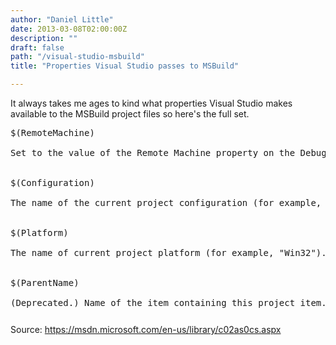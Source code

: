```yaml
---
author: "Daniel Little"
date: 2013-03-08T02:00:00Z
description: ""
draft: false
path: "/visual-studio-msbuild"
title: "Properties Visual Studio passes to MSBuild"

---
```


It always takes me ages to kind what properties Visual Studio makes available to the MSBuild project files so here's the full set.

<pre style="max-height: 300px">
$(RemoteMachine)

Set to the value of the Remote Machine property on the Debug property page. See Changing Project Settings for a C/C++ Debug Configuration for more information.


$(Configuration)

The name of the current project configuration (for example, "Debug").


$(Platform)

The name of current project platform (for example, "Win32").


$(ParentName)

(Deprecated.) Name of the item containing this project item. This will be the parent folder name, or project name.


$(RootNameSpace)

The namespace, if any, containing the application.


$(IntDir)

Path to the directory specified for intermediate files relative to the project directory. This path should have a trailing slash. This resolves to the value for the Intermediate Directory property.


$(OutDir)

Path to the output file directory, relative to the project directory. This path should have a trailing slash. This resolves to the value for the Output Directory property.


$(DevEnvDir)

The installation directory of Visual Studio 2010 (defined as drive + path); includes the trailing backslash '\'.


$(InputDir)

(Deprecated; migrated.) The directory of the input file (defined as drive + path); includes the trailing backslash '\'. If the project is the input, then this macro is equivalent to $(ProjectDir).


$(InputPath)

(Deprecated; migrated.) The absolute path name of the input file (defined as drive + path + base name + file extension). If the project is the input, then this macro is equivalent to $(ProjectPath).


$(InputName)

(Deprecated; migrated.) The base name of the input file. If the project is the input, then this macro is equivalent to $(ProjectName).


$(InputFileName)

(Deprecated; migrated.) The file name of the input file (defined as base name + file extension). If the project is the input, then this macro is equivalent to $(ProjectFileName).


$(InputExt)

(Deprecated; migrated.) The file extension of the input file. It includes the '.' before the file extension. If the project is the input, then this macro is equivalent to $(ProjectExt).


$(ProjectDir)

The directory of the project (defined as drive + path); includes the trailing backslash '\'.


$(ProjectPath)

The absolute path name of the project (defined as drive + path + base name + file extension).


$(ProjectName)

The base name of the project.


$(ProjectFileName)

The file name of the project (defined as base name + file extension).


$(ProjectExt)

The file extension of the project. It includes the '.' before the file extension.


$(SolutionDir)

The directory of the solution (defined as drive + path); includes the trailing backslash '\'.


$(SolutionPath)

The absolute path name of the solution (defined as drive + path + base name + file extension).


$(SolutionName)

The base name of the solution.


$(SolutionFileName)

The file name of the solution (defined as base name + file extension).


$(SolutionExt)

The file extension of the solution. It includes the '.' before the file extension.


$(TargetDir)

The directory of the primary output file for the build (defined as drive + path); includes the trailing backslash '\'.


$(TargetPath)

The absolute path name of the primary output file for the build (defined as drive + path + base name + file extension).


$(TargetName)

The base name of the primary output file for the build.


$(TargetFileName)

The file name of the primary output file for the build (defined as base name + file extension).


$(TargetExt)

The file extension of the primary output file for the build. It includes the '.' before the file extension.


$(VSInstallDir)

The directory into which you installed Visual Studio 2010.

This property contains the version of the targeted Visual Studio, which might be different that the host Visual Studio. For example, when building with $(PlatformToolset) = v90, $(VSInstallDir) contains the path to the Visual Studio 2008 installation.


$(VCInstallDir)

The directory into which you installed Visual C++ 2010.

This property contains the version of the targeted Visual C++, which might be different that the host Visual Studio. For example, when building with $(PlatformToolset) = v90, $(VCInstallDir) contains the path to the Visual C++ 2008 installation.


$(FrameworkDir)

The directory into which the .NET Framework was installed.


$(FrameworkVersion)

The version of the .NET Framework used by Visual Studio. Combined with $(FrameworkDir), the full path to the version of the .NET Framework use by Visual Studio.


$(FrameworkSDKDir)

The directory into which you installed the .NET Framework. The .NET Framework could have been installed as part of Visual Studio 2010 or separately.


$(WebDeployPath)

The relative path from the web deployment root to where the project outputs belong. Returns the same value as RelativePath.


$(WebDeployRoot)

The absolute path to the location of <localhost>. For example, c:\inetpub\wwwroot.


$(SafeParentName)

(Deprecated.) The name of the immediate parent in valid name format. For example, a form is the parent of a .resx file.


$(SafeInputName)

(Deprecated.) The name of the file as a valid class name, minus file extension.


$(SafeRootNamespace)

(Deprecated.) The namespace name in which the project wizards will add code. This namespace name will only contain characters that would be permitted in a valid C++ identifier.


$(FxCopDir)

The path to the fxcop.cmd file. The fxcop.cmd file is not installed with all Visual C++ editions.
</pre>


Source: https://msdn.microsoft.com/en-us/library/c02as0cs.aspx


